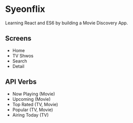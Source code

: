 # Syeonflix

Learning React and ES6 by building a Movie Discovery App.

## Screens

- Home
- TV Shwos
- Search
- Detail

## API Verbs

- Now Playing (Movie)
- Upcoming (Movie)
- Top Rated (TV, Movie)
- Popular (TV, Movie)
- Airing Today (TV)
